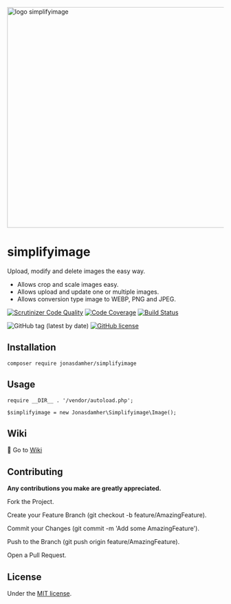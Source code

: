 <img src="https://repository-images.githubusercontent.com/244202167/6f062e00-a589-11ea-84d0-35e6cc390994" alt="logo simplifyimage" width="512" />

# simplifyimage

Upload, modify and delete images the easy way. 

* Allows crop and scale images easy. 
* Allows upload and update one or multiple images. 
* Allows conversion type image to WEBP, PNG and JPEG.

[![Scrutinizer Code Quality](https://scrutinizer-ci.com/g/jonasdamher/simplifyimage/badges/quality-score.png?b=master)](https://scrutinizer-ci.com/g/jonasdamher/simplifyimage/?branch=master) [![Code Coverage](https://scrutinizer-ci.com/g/jonasdamher/simplifyimage/badges/coverage.png?b=master)](https://scrutinizer-ci.com/g/jonasdamher/simplifyimage/?branch=master) [![Build Status](https://scrutinizer-ci.com/g/jonasdamher/simplifyimage/badges/build.png?b=master)](https://scrutinizer-ci.com/g/jonasdamher/simplifyimage/build-status/master)

![GitHub tag (latest by date)](https://img.shields.io/github/v/tag/jonasdamher/simplifyimage) [![GitHub license](https://img.shields.io/github/license/jonasdamher/simplifyimage)](https://github.com/jonasdamher/simplifyimage/blob/master/LICENSE)

## Installation

```
composer require jonasdamher/simplifyimage
```

## Usage

```
require __DIR__ . '/vendor/autoload.php';

$simplifyimage = new Jonasdamher\Simplifyimage\Image();
```

## Wiki

:book: Go to [Wiki](https://github.com/jonasdamher/simplifyimage/wiki)

## Contributing

**Any contributions you make are greatly appreciated.**

Fork the Project.

Create your Feature Branch (git checkout -b feature/AmazingFeature).

Commit your Changes (git commit -m 'Add some AmazingFeature').

Push to the Branch (git push origin feature/AmazingFeature).

Open a Pull Request.

## License

Under the [MIT license](https://github.com/jonasdamher/simplifyimage/blob/master/LICENSE).
